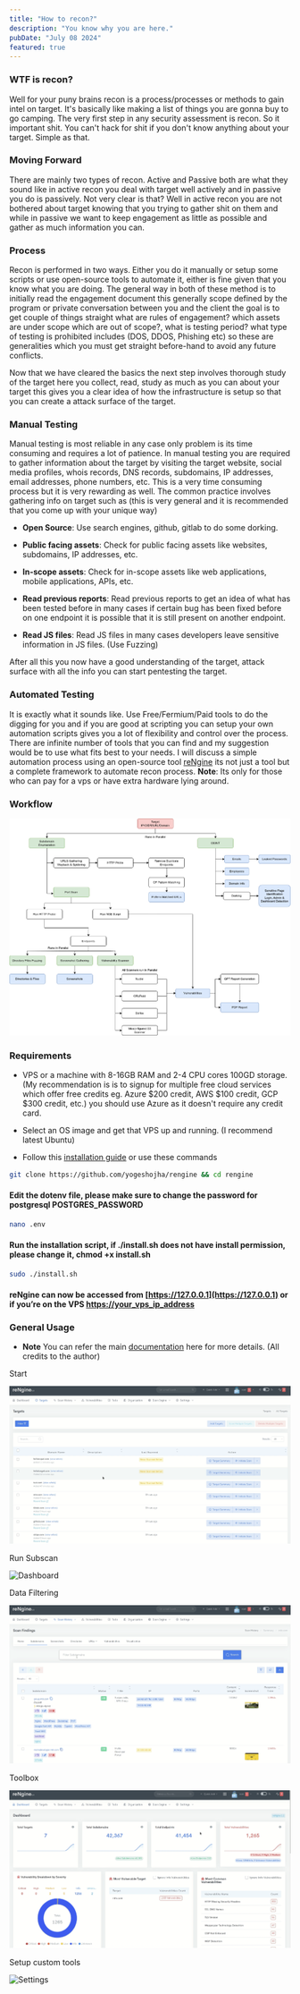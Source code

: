 ```yaml
---
title: "How to recon?"
description: "You know why you are here."
pubDate: "July 08 2024"
featured: true
---
```

### WTF is recon?

Well for your puny brains recon is a process/processes or methods to gain intel on target. It's basically like making a list of things you are gonna buy to go camping. The very first step in any security assessment is recon. So it important shit. You can't hack for shit if you don't know anything about your target. Simple as that.

### Moving Forward

There are mainly two types of recon. Active and Passive both are what they sound like in active recon you deal with target well actively and in passive you do is passively. Not very clear is that? Well in active recon you are not bothered about target knowing that you trying to gather shit on them and while in passive we want to keep engagement as little as possible and gather as much information you can.

### Process

Recon is performed in two ways. Either you do it manually or setup some scripts or use open-source tools to automate it, either is fine given that you know what you are doing. The general way in both of these method is to initially read the engagement document this generally scope defined by the program or private conversation between you and the client the goal is to get couple of things straight what are rules of engagement? which assets are under scope which are out of scope?, what is testing period? what type of testing is prohibited includes (DOS, DDOS, Phishing etc) so these are generalities which you must get straight before-hand to avoid any future conflicts.

Now that we have cleared the basics the next step involves thorough study of the target here you collect, read, study as much as you can about your target this gives you a clear idea of how the infrastructure is setup so that you can create a attack surface of the target.

### Manual Testing

Manual testing is most reliable in any case only problem is its time consuming and requires a lot of patience. In manual testing you are required to gather information about the target by visiting the target website, social media profiles, whois records, DNS records, subdomains, IP addresses, email addresses, phone numbers, etc. This is a very time consuming process but it is very rewarding as well. The common practice involves gathering info on target such as (this is very general and it is recommended that you come up with your unique way)

* **Open Source**: Use search engines, github, gitlab to do some dorking.
  
* **Public facing assets**: Check for public facing assets like websites, subdomains, IP addresses, etc.

* **In-scope assets**: Check for in-scope assets like web applications, mobile applications, APIs, etc.

* **Read previous reports**: Read previous reports to get an idea of what has been tested before in many cases if certain bug has been fixed before on one endpoint it is possible that it is still present on another endpoint.

* **Read JS files**: Read JS files in many cases developers leave sensitive information in JS files. (Use Fuzzing)

After all this you now have a good understanding of the target, attack surface with all the info you can start pentesting the target.

### Automated Testing

It is exactly what it sounds like. Use Free/Fermium/Paid tools to do the digging for you and if you are good at scripting you can setup your own automation scripts gives you a lot of flexibility and control over the process. There are infinite number of tools that you can find and my suggestion would be to use what fits best to your needs. I will discuss a simple automation process using an open-source tool [reNgine](https://github.com/yogeshojha/rengine) its not just a tool but a complete framework to automate recon process. **Note**: Its only for those who can pay for a vps or have extra hardware lying around.

### Workflow

![Workflow](./media/workflow.png)

### Requirements

* VPS or a machine with 8-16GB RAM and 2-4 CPU cores 100GD storage. (My recommendation is is to signup for multiple free cloud services which offer free credits eg. Azure $200 credit, AWS $100 credit, GCP $300 credit, etc.) you should use Azure as it doesn't require any credit card.
  
* Select an OS image and get that VPS up and running. (I recommend latest Ubuntu)

* Follow this [installation guide](https://yogeshojha.github.io/rengine/) or use these commands

```bash
git clone https://github.com/yogeshojha/rengine && cd rengine
```

#### Edit the dotenv file, please make sure to change the password for postgresql POSTGRES_PASSWORD

```bash
nano .env
```

#### Run the installation script,  if ./install.sh does not have install permission, please change it, chmod +x install.sh

```bash
sudo ./install.sh
```

#### reNgine can now be accessed from [https://127.0.0.1](https://127.0.0.1) or if you’re on the VPS [https://your_vps_ip_address](https://your_vps_ip_address)

### General Usage

* **Note** You can refer the main [documentation](https://yogeshojha.github.io/rengine/) here for more details. (All credits to the author)

Start

![Start](./media/start.gif)

Run Subscan

![Dashboard](./media/subscan.gif)

Data Filtering

![DataFilter](./media/datafil.gif)

Toolbox

![Toolbox](./media/toolbox.gif)

Setup custom tools

![Settings](./media/custom-tools.gif)
